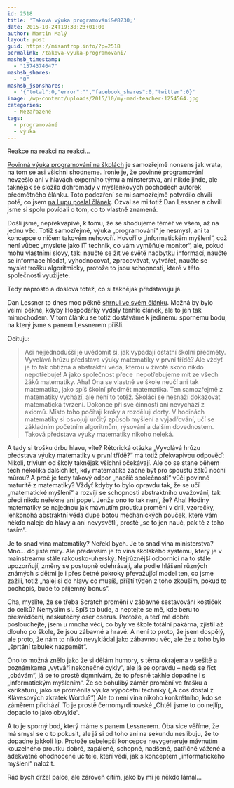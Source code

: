 ```yaml
---
id: 2518
title: 'Taková výuka programování&#8230;'
date: 2015-10-24T19:38:23+01:00
author: Martin Malý
layout: post
guid: https://misantrop.info/?p=2518
permalink: /takova-vyuka-programovani/
mashsb_timestamp:
  - "1574374647"
mashsb_shares:
  - "0"
mashsb_jsonshares:
  - '{"total":0,"error":"","facebook_shares":0,"twitter":0}'
image: /wp-content/uploads/2015/10/my-mad-teacher-1254564.jpg
categories:
  - Nezařazené
tags:
  - programování
  - výuka
---
```

Reakce na reakci na reakci&#8230;

<!--more-->

[Povinná výuka programování na školách](https://archiv.ihned.cz/c1-64734570-deti-se-budou-ucit-programovat-novinka-ve-vyuce-ma-byt-povinna-uz-od-prvni-tridy) je samozřejmě nonsens jak vrata, na tom se asi všichni shodneme. Ironie je, že povinné programování nevzešlo ani v hlavách experního týmu a minsterstva, ani nikde jinde, ale taknějak se složilo dohromady v myšlenkových pochodech autorek předmětného článku. Toto podezření se mi samozřejmě potvrdilo chvíli poté, co jsem [na Lupu poslal článek](https://www.lupa.cz/clanky/senzory-martina-maleho-nechte-povinne-programovani-byt/). Ozval se mi totiž Dan Lessner a chvíli jsme si spolu povídali o tom, co to vlastně znamená.

Došli jsme, nepřekvapivě, k tomu, že se shodujeme téměř ve všem, až na jednu věc. Totiž samozřejmě, výuka &#8222;programování&#8220; je nesmysl, ani ta koncepce o ničem takovém nehovoří. Hovoří o &#8222;informatickém myšlení&#8220;, což není vůbec &#8222;myslete jako IT technik, co vám vyměňuje monitor&#8220;, ale, pokud mohu vlastními slovy, tak: naučte se žít ve světě nadbytku informací, naučte se informace hledat, vyhodnocovat, zpracovávat, vytvářet, naučte se myslet trošku algoritmicky, protože to jsou schopnosti, které v této společnosti využijete.

Tedy naprosto a doslova totéž, co si taknějak představuju já.

Dan Lessner to dnes moc pěkně [shrnul ve svém článku](https://ucime-informatiku.blogspot.cz/2015/10/povinne-programovani-od-prvni-tridy.html). Možná by bylo velmi pěkné, kdyby Hospodářky vydaly tenhle článek, ale to jen tak mimochodem. V tom článku se totiž dostáváme k jedinému spornému bodu, na který jsme s panem Lessnerem přišli.

Ocituju:

> Asi nejjednodušší je uvědomit si, jak vypadají ostatní školní předměty. Vyvolává hrůzu představa výuky matematiky v první třídě? Ale vždyť je to tak obtížná a abstraktní věda, kterou v životě skoro nikdo nepotřebuje! A jako společnost přece  nepotřebujeme mít ze všech žáků matematiky. Aha! Ona se vlastně ve škole neučí ani tak matematika, jako spíš školní předmět matematika. Ten samozřejmě z matematiky vychází, ale není to totéž. Školáci se nesnaží dokazovat matematická tvrzení. Dokonce při své činnosti ani nevychází z axiomů. Místo toho počítají kroky a rozdělují dorty. V hodinách matematiky si osvojují určitý způsob myšlení a vyjadřování, učí se základním početním algoritmům, rýsování a dalším dovednostem. Taková představa výuky matematiky nikoho neleká.

A tady si trošku drbu hlavu, víte? Rétorická otázka &#8222;Vyvolává hrůzu představa výuky matematiky v první třídě?&#8220; má totiž překvapivou odpověď: Nikoli, trivium od školy taknějak všichni očekávají. Ale co se stane během těch několika dalších let, kdy matematika začne být pro spoustu žáků noční můrou? A proč je tedy takový odpor &#8222;napříč společností&#8220; vůči povinné maturitě z matematiky? Vždyť kdyby to bylo opravdu tak, že se učí &#8222;matematické myšlení&#8220; a rozvíjí se schopnosti abstraktního uvažování, tak přeci nikdo neřekne ani popel. Jenže ono to tak není, že? Aha! Hodiny matematiky se najednou jak mávnutím proutku promění v dril, vzorečky, lehkonohá abstraktní věda dupe botou mechanických pouček, které vám někdo naleje do hlavy a ani nevysvětlí, prostě &#8222;se to jen nauč, pak tě z toho tasím&#8220;.

Je to snad vina matematiky? Neřekl bych. Je to snad vina ministerstva? Mno&#8230; do jisté míry. Ale především je to vina školského systému, který je v mainstreamu stále rakousko-uherský. Nejrůznější odborníci na to stále upozorňují, změny se postupně odehrávají, ale podle hlášení různých známých s dětmi je i přes četné pokroky převažující model ten, co jsme zažili, totiž &#8222;nalej si do hlavy co musíš, příští týden z toho zkouším, pokud to pochopíš, bude to příjemný bonus&#8220;.

Cha, myslíte, že se třeba Scratch promění v zábavné sestavování kostiček do celků? Nemyslím si. Spíš to bude, a neptejte se mě, kde beru to přesvědčení, neskutečný oser oserus. Protože, a teď mě dobře poslouchejte, jsem u mnoha věcí, co byly ve škole totální pakárna, zjistil až dlouho po škole, že jsou zábavné a hravé. A není to proto, že jsem dospělý, ale proto, že nám to nikdo nevykládal jako zábavnou věc, ale že z toho bylo &#8222;šprtání tabulek nazpaměť&#8220;.

Ono to možná znělo jako že si dělám humory, s těma okrajema v sešitě a poznámkama &#8222;vytváří nekonečné cykly&#8220;, ale já se opravdu &#8211; nedá se říct &#8222;obávám&#8220;, já se to prostě domnívám, že to přesně takhle dopadne i s &#8222;informatickým myšlením&#8220;. Že se bohulibý záměr promění ve frašku a karikaturu, jako se proměnila výuka výpočetní techniky (&#8222;A cos dostal z Klávesových zkratek Wordu?&#8220;) Ale to není vina nikoho konkrétního, kdo se záměrem přichází. To je prostě černomyrdinovské &#8222;Chtěli jsme to co nejlíp, dopadlo to jako obvykle&#8220;.

A to je sporný bod, který máme s panem Lessnerem. Oba sice věříme, že má smysl se o to pokusit, ale já si od toho ani na sekundu neslibuju, že to dopadne jakkoli líp. Protože sebelepší koncepce nevygeneruje mávnutím kouzelného proutku dobré, zapálené, schopné, nadšené, patřičně vážené a adekvátně ohodnocené učitele, kteří vědí, jak s konceptem &#8222;informatického myšlení&#8220; naložit.

Rád bych držel palce, ale zároveň cítím, jako by mi je někdo lámal&#8230;